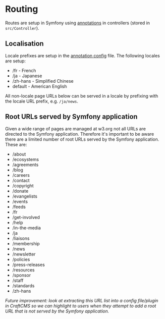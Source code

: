 # Routing

Routes are setup in Symfony using [annotations](https://symfony.com/doc/current/routing.html#creating-routes-as-attributes-or-annotations)
in controllers (stored in `src/Controller`).

## Localisation

Locale prefixes are setup in the [annotation config](config/routes/annotations.yaml) file. The following locales are setup:
* /fr - French
* /ja - Japanese
* /zh-hans - Simplified Chinese
* default - American English

All non-locale page URLs below can be served in a locale by prefixing with the locale URL prefix, e.g. `/ja/news`.

## Root URLs served by Symfony application

Given a wide range of pages are managed at w3.org not all URLs are directed to the Symfony application. Therefore it's
important to be aware there are a limited number of root URLs served by the Symfony application. These are:

* /about
* /ecosystems
* /agreements
* /blog
* /careers
* /contact
* /copyright
* /donate
* /evangelists
* /events
* /feeds
* /fr
* /get-involved
* /help
* /in-the-media
* /ja
* /liaisons
* /membership
* /news
* /newsletter
* /policies
* /press-releases
* /resources
* /sponsor
* /staff
* /standards
* /zh-hans

_Future improvement: look at extracting this URL list into a config file/plugin in CraftCMS so we can highlight to users when they attempt to
add a root URL that is not served by the Symfony application._